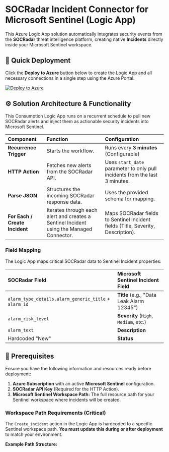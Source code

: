 # SOCRadar Incident Connector for Microsoft Sentinel (Logic App)

This Azure Logic App solution automatically integrates security events from the **SOCRadar** threat intelligence platform, creating native **Incidents** directly inside your Microsoft Sentinel workspace.

## 🚀 Quick Deployment

Click the **Deploy to Azure** button below to create the Logic App and all necessary connections in a single step using the Azure Portal.

[![Deploy to Azure](https://aka.ms/deploytoazurebutton)](https://github.com/Radargoger/socradar-sentinel-alarm-connector-api/edit/main/readme.md)

## ⚙️ Solution Architecture & Functionality

This Consumption Logic App runs on a recurrent schedule to pull new SOCRadar alerts and inject them as actionable security incidents into Microsoft Sentinel.

| Component | Function | Configuration |
| :--- | :--- | :--- |
| **Recurrence Trigger** | Starts the workflow. | Runs every **3 minutes** (Configurable) |
| **HTTP Action** | Fetches new alerts from the SOCRadar API. | Uses `start_date` parameter to only pull incidents from the last 3 minutes. |
| **Parse JSON** | Structures the incoming SOCRadar response data. | Uses the provided schema for mapping. |
| **For Each / Create Incident** | Iterates through each alert and creates a Sentinel Incident using the Managed Connector. | Maps SOCRadar fields to Sentinel Incident fields (Title, Severity, Description). |

### Field Mapping

The Logic App maps critical SOCRadar data to Sentinel Incident properties:

| SOCRadar Field | Microsoft Sentinel Incident Field |
| :--- | :--- |
| `alarm_type_details.alarm_generic_title` + `alarm_id` | **Title** (e.g., "Data Leak Alarm 12345") |
| `alarm_risk_level` | **Severity** (`High`, `Medium`, etc.) |
| `alarm_text` | **Description** |
| Hardcoded "New" | **Status** |

## 📝 Prerequisites

Ensure you have the following information and resources ready before deployment:

1.  **Azure Subscription** with an active **Microsoft Sentinel** configuration.
2.  **SOCRadar API Key** (Required for the HTTP Action).
3.  **Microsoft Sentinel Workspace Path:** The full resource path for your Sentinel workspace where incidents will be created.

### Workspace Path Requirements (Critical)

The `Create_incident` action in the Logic App is hardcoded to a specific Sentinel workspace path. **You must update this during or after deployment** to match your environment.

**Example Path Structure:**
